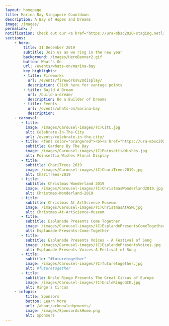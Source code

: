 ```yaml
---
layout: homepage
title: Marina Bay Singapore Countdown
description: A Bay of Hopes and Dreams
image: /images/
permalink: /
notification: Check out our <a href="https://ura-mbsc2020-staging.netlify.com/events/whats-on/marina-bay">Events</a> Page for more details 
sections:
    - hero:
        title: 31 December 2019
        subtitle: Join us as we ring in the new year
        background: /images/HeroBanner2.gif
        button: What's On
        url: /events/whats-on/marina-bay
        key_highlights:
        - title: Fireworks 
          url: /events/fireworks%20display/
          description: Click here for vantage points
        - title: Build A Dream
          url: /build-a-dream/
          description: Be a Builder of Dreams
        - title: Events 
          url: /events/whats-on/marina-bay
          description:        
    - carousel:
       - title:  
         image: /images/Carousel-images/(C)CitC.jpg
         alt: Celebrate-In-The-City
         url: /events/celebrate-in-the-city/
       - title: <font color="orangered"><b><a href="https://ura-mbsc2020-staging.netlify.com/events/whats-on/marina-bay">Poinsettia Wishes Floral Display</a></b></font>
         subtitle: Gardens By The Bay
         image: /images/Carousel-images/(C)PoinsettiaWishes.jpg
         alt: Poinsettia Wishes Floral Display
       - title: 
         subtitle: ChariTrees 2019
         image: /images/Carousel-images/(C)ChariTrees2019.jpg
         alt: ChariTrees-2019
       - title: 
         subtitle: Christmas Wonderland 2019 
         image: /images/Carousel-images/(C)ChristmasWonderland2019.jpg
         alt: Christmas-Wonderland-2019
       - title: 
         subtitle: Christmas At ArtScience Museum 
         image: /images/Carousel-images/(C)ChristmasAtASM.jpg
         alt: Christmas-At-ArtScience-Museum
       - title:  
         subtitle: Esplanade Presents Come Together 
         image: /images/Carousel-images/(C)EsplandePresentsComeTogether.jpg
         alt: Esplanade-Presents-Come-Together
       - title: 
         subtitle: Esplanade Presents Voices - A Festival of Song 
         image: /images/Carousel-images/(C)EsplandePresentsVoices.jpg
         alt: Esplanade-Presents-Voices-A-Festival-of-Song
       - title: 
         subtitle: "#futuretogether" 
         image: /images/Carousel-images/(C)futuretogether.jpg
         alt: #futuretogether
       - title: 
         subtitle: Uncle Ringo Presents The Great Circus of Europe 
         image: /images/Carousel-images/(C)UncleRingoGCE.jpg
         alt: Ringo's Circus
    - infopic:
         title: Sponsors
         button: Learn More
         url: /about/acknowledgements/
         image: /images/SponsorAckHome.png
         alt: Sponsors  
---
```

